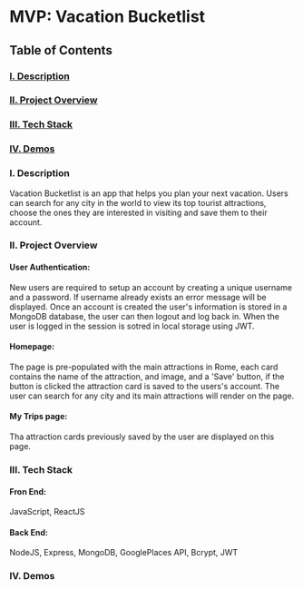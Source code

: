 # MVP: Vacation Bucketlist

## Table of Contents
### [I. Description](#Description)
### [II. Project Overview](#Project-Overview)
### [III. Tech Stack](#Tech-Stack)
### [IV. Demos](#Demos)

### I. Description
  Vacation Bucketlist is an app that helps you plan your next vacation. Users can search for any city in the world to view its top tourist attractions, choose the ones they are interested in visiting and save them to their account.

### II. Project Overview
#### User Authentication:
  New users are required to setup an account by creating a unique username and a password. If username already exists an error message will be displayed. Once an account is created the user's information is stored in a MongoDB database, the user can then logout and log back in. When the user is logged in the session is sotred in local storage using JWT. 
  
#### Homepage:
  The page is pre-populated with the main attractions in Rome, each card contains the name of the attraction, and image, and a 'Save' button, if the button is clicked the attraction card is saved to the users's account. The user can search for any city and its main attractions will render on the page.
  
#### My Trips page:
  Tha attraction cards previously saved by the user are displayed on this page. 
 
### III. Tech Stack
#### Fron End:
  JavaScript, ReactJS
#### Back End:
  NodeJS, Express, MongoDB, GooglePlaces API, Bcrypt, JWT
  
### IV. Demos




